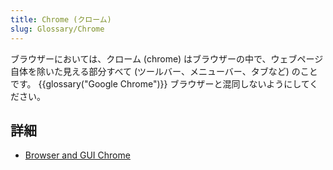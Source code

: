 ```yaml
---
title: Chrome (クローム)
slug: Glossary/Chrome
---
```

ブラウザーにおいては、クローム (chrome) はブラウザーの中で、ウェブページ自体を除いた見える部分すべて (ツールバー、メニューバー、タブなど) のことです。 {{glossary("Google Chrome")}} ブラウザーと混同しないようにしてください。

## 詳細

- [Browser and GUI Chrome](http://www.nngroup.com/articles/browser-and-gui-chrome/)
